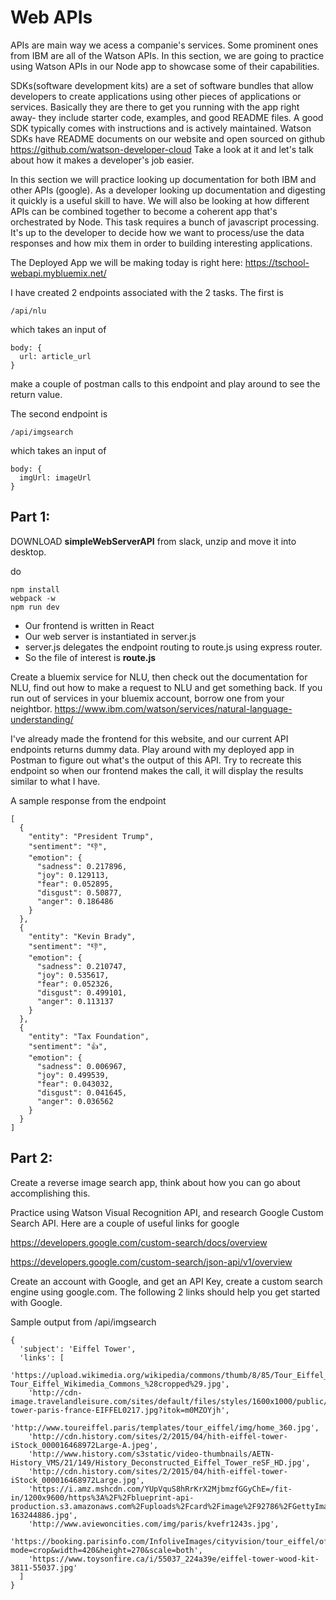 # Web APIs

APIs are main way we acess a companie's services. Some prominent ones from IBM are all of the Watson APIs. In this section, we are going to practice using Watson APIs in our Node app to showcase some of their capabilities. 

SDKs(software development kits) are a set of software bundles that allow developers to create applications using other pieces of applications or services. Basically they are there to get you running with the app right away- they include starter code, examples, and good README files. A good SDK typically comes with instructions and is actively maintained. Watson SDKs have README documents on our website and open sourced on github
https://github.com/watson-developer-cloud
Take a look at it and let's talk about how it makes a developer's job easier.


In this section we will practice looking up documentation for both IBM and other APIs (google). As a developer looking up documentation and digesting it quickly is a useful skill to have. We will also be looking at how different APIs can be combined together to become a coherent app that's orchestrated by Node. This task requires a bunch of javascript processing. It's up to the developer to decide how we want to process/use the data responses and how mix them in order to building interesting applications. 



The Deployed App we will be making today is right here: 
https://tschool-webapi.mybluemix.net/

I have created 2 endpoints associated with the 2 tasks. The first is 

```
/api/nlu 
```
which takes an input of 
```
body: {
  url: article_url
}
```
make a couple of postman calls to this endpoint and play around to see the return value. 


The second endpoint is 

```
/api/imgsearch 
```
which takes an input of 
```
body: {
  imgUrl: imageUrl
}
```

## Part 1: 
DOWNLOAD **simpleWebServerAPI** from slack, unzip and move it into desktop. 

do 
```
npm install
webpack -w
npm run dev
```
- Our frontend is written in React
- Our web server is instantiated in server.js
- server.js delegates the endpoint routing to route.js using express router. 
- So the file of interest is **route.js**


Create a bluemix service for NLU, then check out the documentation for NLU, find out how to make a request to NLU and get something back. If you run out of services in your bluemix account, borrow one from your neightbor. 
https://www.ibm.com/watson/services/natural-language-understanding/

I've already made the frontend for this website, and our current API endpoints returns dummy data. 
Play around with my deployed app in Postman to figure out what's the output of this API. Try to recreate this endpoint so when our frontend makes the call, it will display the results similar to what I have. 

A sample response from the endpoint 
```
[
  {
    "entity": "President Trump",
    "sentiment": "👎",
    "emotion": {
      "sadness": 0.217896,
      "joy": 0.129113,
      "fear": 0.052895,
      "disgust": 0.50877,
      "anger": 0.186486
    }
  },
  {
    "entity": "Kevin Brady",
    "sentiment": "👎",
    "emotion": {
      "sadness": 0.210747,
      "joy": 0.535617,
      "fear": 0.052326,
      "disgust": 0.499101,
      "anger": 0.113137
    }
  },
  {
    "entity": "Tax Foundation",
    "sentiment": "👍",
    "emotion": {
      "sadness": 0.006967,
      "joy": 0.499539,
      "fear": 0.043032,
      "disgust": 0.041645,
      "anger": 0.036562
    }
  }
]
```


## Part 2: 
Create a reverse image search app, think about how you can go about accomplishing this. 

Practice using Watson Visual Recognition API, and research Google Custom Search API. Here are a couple of useful links for google

https://developers.google.com/custom-search/docs/overview

https://developers.google.com/custom-search/json-api/v1/overview

Create an account with Google, and get an API Key, create a custom search engine using google.com. The following 2 links should help you get started with Google. 


Sample output from /api/imgsearch
```
{
  'subject': 'Eiffel Tower',
  'links': [
    'https://upload.wikimedia.org/wikipedia/commons/thumb/8/85/Tour_Eiffel_Wikimedia_Commons_%28cropped%29.jpg/1200px-Tour_Eiffel_Wikimedia_Commons_%28cropped%29.jpg',
    'http://cdn-image.travelandleisure.com/sites/default/files/styles/1600x1000/public/1487701021/eiffel-tower-paris-france-EIFFEL0217.jpg?itok=m0MZOYjh',
    'http://www.toureiffel.paris/templates/tour_eiffel/img/home_360.jpg',
    'http://cdn.history.com/sites/2/2015/04/hith-eiffel-tower-iStock_000016468972Large-A.jpeg',
    'http://www.history.com/s3static/video-thumbnails/AETN-History_VMS/21/149/History_Deconstructed_Eiffel_Tower_reSF_HD.jpg',
    'http://cdn.history.com/sites/2/2015/04/hith-eiffel-tower-iStock_000016468972Large.jpg',
    'https://i.amz.mshcdn.com/YUpVquS8hRrKrX2MjbmzfGGyChE=/fit-in/1200x9600/https%3A%2F%2Fblueprint-api-production.s3.amazonaws.com%2Fuploads%2Fcard%2Fimage%2F92786%2FGettyImages-163244886.jpg',
    'http://www.aviewoncities.com/img/paris/kvefr1243s.jpg',
    'https://booking.parisinfo.com/InfoliveImages/cityvision/tour_eiffel/office_du_tourisme_de_paris_tour_eiffel_2.jpg?mode=crop&width=420&height=270&scale=both',
    'https://www.toysonfire.ca/i/55037_224a39e/eiffel-tower-wood-kit-3811-55037.jpg'
  ]
}
```


